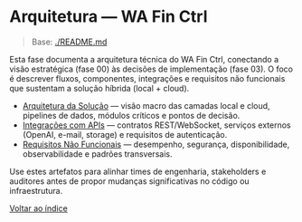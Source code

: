 <!-- proj/01-arquitetura/README-spec.md -->
# Arquitetura — WA Fin Ctrl

> Base: [./README.md](./README.md)

Esta fase documenta a arquitetura técnica do WA Fin Ctrl, conectando a visão estratégica (fase 00) às decisões de implementação (fase 03). O foco é descrever fluxos, componentes, integrações e requisitos não funcionais que sustentam a solução híbrida (local + cloud).

- [Arquitetura da Solução](arquitetura-da-extensao-spec.md) — visão macro das camadas local e cloud, pipelines de dados, módulos críticos e pontos de decisão.
- [Integrações com APIs](integracoes-com-apis-spec.md) — contratos REST/WebSocket, serviços externos (OpenAI, e-mail, storage) e requisitos de autenticação.
- [Requisitos Não Funcionais](requisitos-nao-funcionais-spec.md) — desempenho, segurança, disponibilidade, observabilidade e padrões transversais.

Use estes artefatos para alinhar times de engenharia, stakeholders e auditores antes de propor mudanças significativas no código ou infraestrutura.

[Voltar ao índice](../README-spec.md)

